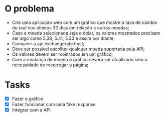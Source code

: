 # O problema

- Crie uma aplicação web com um gráfico que mostre a taxa de câmbio do real nos últimos 30 dias em relação a outras moedas;
- Caso a moeda selecionada seja o dólar, os valores mostrados precisam ser algo como 5.38, 5.41, 5.33 e assim por diante;
- Consumir a api exchangerate.host;
- Deve ser possível escolher qualquer moeda suportada pela API;
- Os valores devem ser mostrados em um gráfico;
- Com a mudança de moeda o gráfico deverá ser atualizado sem a necessidade de recarregar a página;

# Tasks

- [x] Fazer o gráfico
- [x] Fazer funcionar com uma fake response
- [x] Integrar com a API
